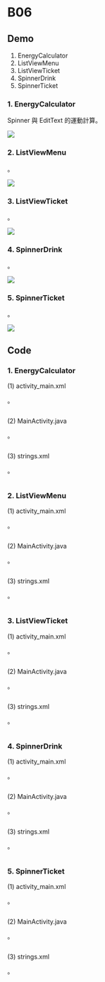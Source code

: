 # B06

## Demo

1. EnergyCalculator
2. ListViewMenu
3. ListViewTicket
4. SpinnerDrink
5. SpinnerTicket

### 1. EnergyCalculator

Spinner 與 EditText 的運動計算。

![](https://raw.githubusercontent.com/CodeMercs/ariod-ho-book/master/Code/B06/EnergyCalculator/PIC.png)


### 2. ListViewMenu

。

![](https://raw.githubusercontent.com/CodeMercs/ariod-ho-book/master/Code/B06/ListViewMenu/PIC.png)


### 3. ListViewTicket

。

![](https://raw.githubusercontent.com/CodeMercs/ariod-ho-book/master/Code/B06/ListViewTicket/PIC.png)


### 4. SpinnerDrink

。

![](https://raw.githubusercontent.com/CodeMercs/ariod-ho-book/master/Code/B06/SpinnerDrink/PIC.png)


### 5. SpinnerTicket

。

![](https://raw.githubusercontent.com/CodeMercs/ariod-ho-book/master/Code/B06/SpinnerTicket/PIC.png)


## Code

### 1. EnergyCalculator

(1) activity_main.xml

。

```

```

(2) MainActivity.java

。

```

```

(3) strings.xml

。

```

```

### 2. ListViewMenu
(1) activity_main.xml

。

```

```

(2) MainActivity.java

。

```

```

(3) strings.xml

。

```

```

### 3. ListViewTicket

(1) activity_main.xml

。

```

```

(2) MainActivity.java

。

```

```

(3) strings.xml

。

```

```


### 4. SpinnerDrink

(1) activity_main.xml

。

```

```

(2) MainActivity.java

。

```

```

(3) strings.xml

。

```

```

### 5. SpinnerTicket
(1) activity_main.xml

。

```

```

(2) MainActivity.java

。

```

```

(3) strings.xml

。

```

```

